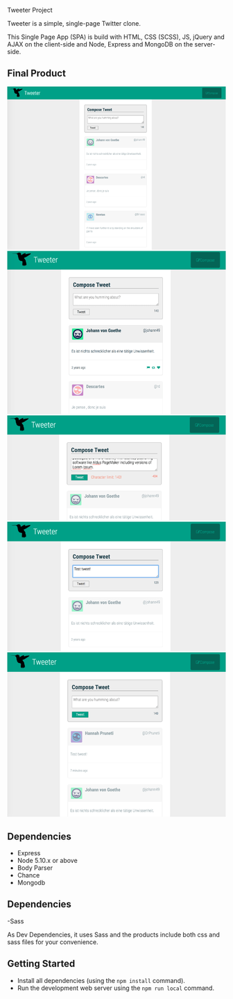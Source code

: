 Tweeter Project

Tweeter is a simple, single-page Twitter clone.

This Single Page App (SPA) is build with HTML, CSS (SCSS), JS, jQuery and AJAX on the client-side and Node, Express and MongoDB on the server-side.

## Final Product
!["screenshot description"](https://github.com/y-mtl/tweeter/blob/master/docs/top.png)
!["screenshot description"](https://github.com/y-mtl/tweeter/blob/master/docs/top2.png)
!["screenshot description"](https://github.com/y-mtl/tweeter/blob/master/docs/error.png)
!["screenshot description"](https://github.com/y-mtl/tweeter/blob/master/docs/input.png)
!["screenshot description"](https://github.com/y-mtl/tweeter/blob/master/docs/input-entered.png)
## Dependencies

- Express
- Node 5.10.x or above
- Body Parser
- Chance
- Mongodb

## Dependencies

-Sass

As Dev Dependencies, it uses Sass and the products include both css and sass files for your convenience.

## Getting Started

- Install all dependencies (using the `npm install` command).
- Run the development web server using the `npm run local` command.
